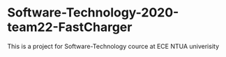 # Software-Technology-2020-team22-FastCharger

This is a project for Software-Technology cource at ECE NTUA univerisity

